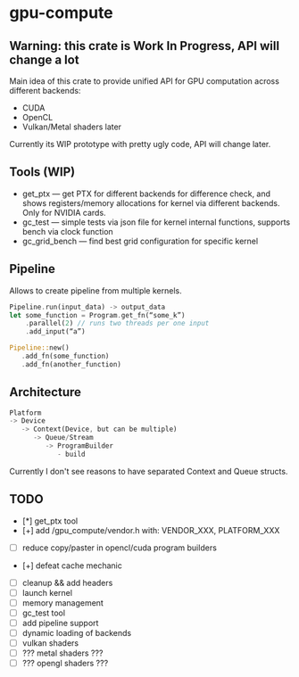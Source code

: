 gpu-compute
===========

Warning: this crate is Work In Progress, API will change a lot
--------------------------------------------------------------

Main idea of this crate to provide unified API for GPU
computation across different backends:

- CUDA
- OpenCL
- Vulkan/Metal shaders later

Currently its WIP prototype with pretty ugly code, API will change later.

Tools (WIP)
-----------

- get_ptx — get PTX for different backends for difference check, and shows registers/memory allocations for kernel via different backends. Only for NVIDIA cards.
- gc_test — simple tests via json file for kernel internal functions, supports bench via clock function
- gc_grid_bench — find best grid configuration for specific kernel

Pipeline
--------

Allows to create pipeline from multiple kernels.
```rust
Pipeline.run(input_data) -> output_data
let some_function = Program.get_fn(“some_k”)
    .parallel(2) // runs two threads per one input
    .add_input(“a”)

Pipeline::new()
   .add_fn(some_function)
   .add_fn(another_function)
```

Architecture
------------

```rust
Platform
-> Device
   -> Context(Device, but can be multiple)
      -> Queue/Stream
         -> ProgramBuilder
            - build
```

Currently I don't see reasons to have separated Context and Queue structs.

TODO
----

- [*] get_ptx tool
- [+] add /gpu_compute/vendor.h with: VENDOR_XXX, PLATFORM_XXX
- [ ] reduce copy/paster in opencl/cuda program builders
- [+] defeat cache mechanic
- [ ] cleanup && add headers
- [ ] launch kernel
- [ ] memory management
- [ ] gc_test tool
- [ ] add pipeline support
- [ ] dynamic loading of backends
- [ ] vulkan shaders
- [ ] ??? metal shaders ???
- [ ] ??? opengl shaders ???